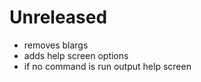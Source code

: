 # Unreleased

- removes blargs
- adds help screen options
- if no command is run output help screen
